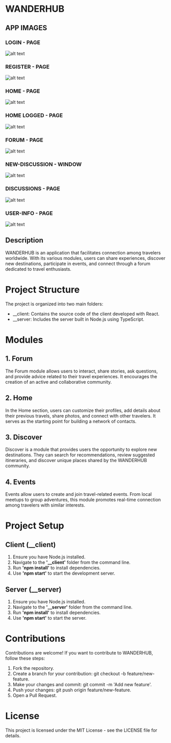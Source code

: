 # WANDERHUB

## APP IMAGES

### LOGIN - PAGE
![alt text](images/login.png)

### REGISTER - PAGE
![alt text](images/register.png)

### HOME - PAGE
![alt text](images/home.png)

### HOME LOGGED - PAGE
![alt text](images/home-logged.png)

### FORUM - PAGE
![alt text](images/forum.png)

### NEW-DISCUSSION - WINDOW
![alt text](images/new-discussion.png)

### DISCUSSIONS - PAGE
![alt text](images/discussion.png)

### USER-INFO - PAGE
![alt text](images/user-info.png)

## Description

WANDERHUB is an application that facilitates connection among travelers worldwide. With its various modules, users can share experiences, discover new destinations, participate in events, and connect through a forum dedicated to travel enthusiasts.

# Project Structure

The project is organized into two main folders:

+ __client: Contains the source code of the client developed with React.
+ __server: Includes the server built in Node.js using TypeScript.

# Modules
## 1. Forum

The Forum module allows users to interact, share stories, ask questions, and provide advice related to their travel experiences. It encourages the creation of an active and collaborative community.

## 2. Home

In the Home section, users can customize their profiles, add details about their previous travels, share photos, and connect with other travelers. It serves as the starting point for building a network of contacts.

## 3. Discover

Discover is a module that provides users the opportunity to explore new destinations. They can search for recommendations, review suggested itineraries, and discover unique places shared by the WANDERHUB community.

## 4. Events

Events allow users to create and join travel-related events. From local meetups to group adventures, this module promotes real-time connection among travelers with similar interests.

# Project Setup
## Client (__client)

1. Ensure you have Node.js installed.
1. Navigate to the **'__client'** folder from the command line.
1. Run **'npm install'** to install dependencies.
1. Use **'npm start'** to start the development server.

## Server (__server)

1. Ensure you have Node.js installed.
1. Navigate to the **'__server'** folder from the command line.
1. Run **'npm install'** to install dependencies.
1. Use **'npm start'** to start the server.

# Contributions

Contributions are welcome! If you want to contribute to WANDERHUB, follow these steps:

1. Fork the repository.
1. Create a branch for your contribution: git checkout -b feature/new-feature.
1. Make your changes and commit: git commit -m 'Add new feature'.
1. Push your changes: git push origin feature/new-feature.
1. Open a Pull Request.

# License

This project is licensed under the MIT License - see the LICENSE file for details.
